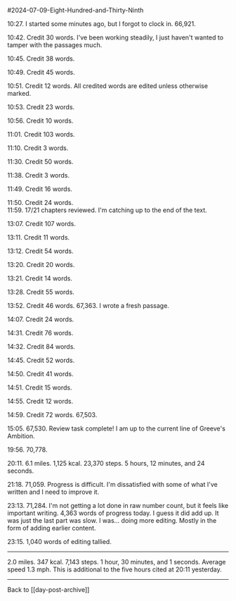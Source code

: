 #2024-07-09-Eight-Hundred-and-Thirty-Ninth

10:27.  I started some minutes ago, but I forgot to clock in.  66,921.

10:42.  Credit 30 words.  I've been working steadily, I just haven't wanted to tamper with the passages much.

10:45.  Credit 38 words.

10:49.  Credit 45 words.

10:51.  Credit 12 words.  All credited words are edited unless otherwise marked.

10:53.  Credit 23 words.

10:56.  Credit 10 words.

11:01.  Credit 103 words.

11:10.  Credit 3 words.

11:30.  Credit 50 words.

11:38.  Credit 3 words.

11:49.  Credit 16 words.

11:50.  Credit 24 words.
\
11:59.  17/21 chapters reviewed.  I'm catching up to the end of the text.

13:07.  Credit 107 words.

13:11.  Credit 11 words.

13:12.  Credit 54 words.

13:20.  Credit 20 words.

13:21.  Credit 14 words.

13:28.  Credit 55 words.

13:52.  Credit 46 words.  67,363.  I wrote a fresh passage.

14:07.  Credit 24 words.

14:31.  Credit 76 words.

14:32.  Credit 84 words.

14:45.  Credit 52 words.

14:50.  Credit 41 words.

14:51.  Credit 15 words.

14:55.  Credit 12 words.

14:59.  Credit 72 words.  67,503.

15:05.  67,530.  Review task complete!  I am up to the current line of Greeve's Ambition.

19:56.  70,778.

20:11.  6.1 miles.  1,125 kcal.  23,370 steps.  5 hours, 12 minutes, and 24 seconds.

21:18.  71,059.  Progress is difficult.  I'm dissatisfied with some of what I've written and I need to improve it.

23:13.  71,284.  I'm not getting a lot done in raw number count, but it feels like important writing.  4,363 words of progress today.  I guess it did add up.  It was just the last part was slow.  I was... doing more editing.  Mostly in the form of adding earlier content.

23:15.  1,040 words of editing tallied.

---
2.0 miles.  347 kcal.  7,143 steps.  1 hour, 30 minutes, and 1 seconds.  Average speed 1.3 mph.  This is additional to the five hours cited at 20:11 yesterday.

---
Back to [[day-post-archive]]